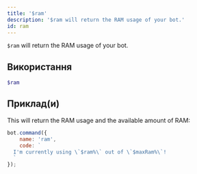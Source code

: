 ```yaml
---
title: '$ram'
description: '$ram will return the RAM usage of your bot.'
id: ram
---
```


`$ram` will return the RAM usage of your bot.

## Використання

```php
$ram
```

## Приклад(и)

This will return the RAM usage and the available amount of RAM:

```javascript
bot.command({
    name: 'ram',
    code: `
  I'm currently using \`$ram%\` out of \`$maxRam%\`!
  `
});
```
